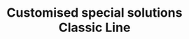 --- 
title  : "Customised special solutions Classic Line"
category   : "Angle heads for CNC machines"
headline   : " "
short_desc : "Nothing? We will help you!"
long_desc : " "
img   : "/images/sonder-4.png"
series : "/benz/wood/woodmachinetechnologies/angleheads/"
link : "customisedclassic"
---